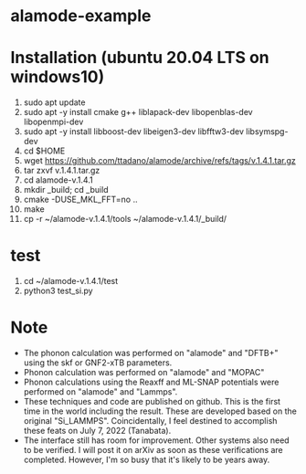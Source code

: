 # alamode-example


# Installation (ubuntu 20.04 LTS on windows10)
1. sudo apt update
2. sudo apt -y install cmake g++ liblapack-dev libopenblas-dev libopenmpi-dev 
3. sudo apt -y install libboost-dev libeigen3-dev libfftw3-dev libsymspg-dev
4. cd $HOME
5. wget https://github.com/ttadano/alamode/archive/refs/tags/v.1.4.1.tar.gz
6. tar zxvf v.1.4.1.tar.gz
7. cd alamode-v.1.4.1
8. mkdir _build; cd _build
9. cmake -DUSE_MKL_FFT=no ..
10. make
11. cp -r ~/alamode-v.1.4.1/tools ~/alamode-v.1.4.1/_build/


# test
1. cd ~/alamode-v.1.4.1/test
2. python3 test_si.py


# Note
- The phonon calculation was performed on "alamode" and "DFTB+" using the skf or GNF2-xTB parameters.
- Phonon calculation was performed on "alamode" and "MOPAC" 
- Phonon calculations using the Reaxff and ML-SNAP potentials were performed on "alamode" and "Lammps".
- These techniques and code are published on github. This is the first time in the world including the result. These are developed based on the original "Si_LAMMPS". Coincidentally, I feel destined to accomplish these feats on July 7, 2022 (Tanabata).
- The interface still has room for improvement. Other systems also need to be verified. I will post it on arXiv as soon as these verifications are completed. However, I'm so busy that it's likely to be years away.